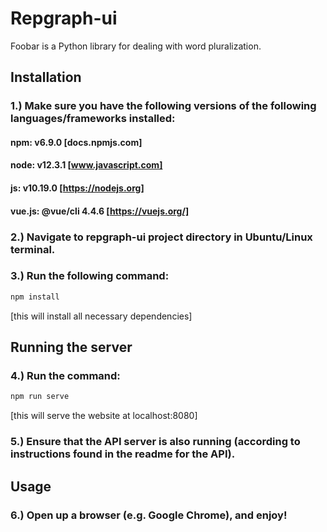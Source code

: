 # Repgraph-ui

Foobar is a Python library for dealing with word pluralization.

## Installation

### 1.) Make sure you have the following versions of the following languages/frameworks installed:

#### npm: v6.9.0 [docs.npmjs.com]
#### node: v12.3.1 [www.javascript.com]
#### js: v10.19.0 [https://nodejs.org]
#### vue.js: @vue/cli 4.4.6 [https://vuejs.org/]

### 2.) Navigate to repgraph-ui project directory in Ubuntu/Linux terminal.
### 3.) Run the following command: 
```bash
npm install 
```
[this will install all necessary dependencies]


## Running the server


### 4.) Run the command: 
```bash 
npm run serve 
```
[this will serve the website at localhost:8080]
### 5.) Ensure that the API server is also running (according to instructions found in the readme for the API).

## Usage
### 6.) Open up a browser (e.g. Google Chrome), and enjoy!

